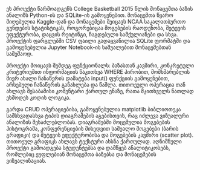 ეს პროექტი წარმოადგენს College Basketball 2015 წლის მონაცემთა ბაზის ანალიზს Python-ის და SQLite-ის გამოყენებით. მონაცემთა წყარო მიღებულია Kaggle-დან და მონაცემები შეიცავს NCAA საკალათბურთო გუნდების სტატისტიკას, როგორებიცაა მოგებების რაოდენობა, შეტევის ეფექტურობა, დაცვის რეიტინგი, ჩაგდებული სამქულიანები და სხვა. პროექტის ფარგლებში CSV ფაილი გადაყვანილია SQLite ფორმატში და გამოყენებულია Jupyter Notebook-ის საშუალებით მონაცემებთან სამუშაოდ.

პროექტი მოიცავს შემდეგ ფუნქციონალს: ბაზასთან კავშირი, კონკრეტული კრიტერიუმით ინფორმაციის წაკითხვა WHERE პირობით, მომხმარებლის მიერ ახალი ჩანაწერის დამატება input() ფუნქციის გამოყენებით, არსებული ჩანაწერის განახლება და წაშლა. თითოეული ოპერაცია თან ახლავს შესაბამისი კომენტარი ქართულ ენაზე, რათა მკითხველს ნათლად ესმოდეს კოდის ლოგიკა.

გარდა CRUD ოპერაციებისა, გამოყენებულია matplotlib ბიბლიოთეკა სამსხვადასხვა ტიპის დიაგრამების აგებისთვის, რაც იძლევა ვიზუალური ანალიზის შესაძლებლობას. დიაგრამებში მოცემულია მოგებების ჰისტოგრამა, კონფერენციების მიხედვით საშუალო მოგებები (ბარის გრაფიკი) და შეტევის ეფექტურობისა და მოგებების კავშირი (scatter plot). თითოეულ გრაფიკს ახლავს ტექსტური ახსნა ქართულად. აღნიშნული პროექტი გამოადგება სტუდენტებსა და დამწყებ ანალიტიკოსებს, რომლებიც ეუფლებიან მონაცემთა ბაზებსა და მონაცემების ვიზუალიზაციას.
